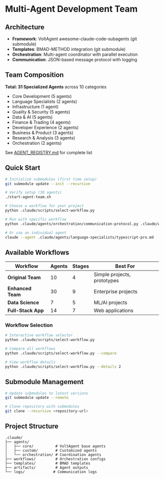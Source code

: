 # Multi-Agent Development Team

## Architecture
- **Framework**: VoltAgent awesome-claude-code-subagents (git submodule)
- **Templates**: BMAD-METHOD integration (git submodule)
- **Orchestration**: Multi-agent coordinator with parallel execution
- **Communication**: JSON-based message protocol with logging

## Team Composition
**Total: 31 Specialized Agents** across 10 categories
- Core Development (5 agents)
- Language Specialists (2 agents) 
- Infrastructure (1 agent)
- Quality & Security (5 agents)
- Data & AI (5 agents)
- Finance & Trading (4 agents)
- Developer Experience (2 agents)
- Business & Product (3 agents)
- Research & Analysis (3 agents)
- Orchestration (2 agents)

See [AGENT_REGISTRY.md](AGENT_REGISTRY.md) for complete list

## Quick Start
```bash
# Initialize submodules (first time setup)
git submodule update --init --recursive

# Verify setup (30 agents)
./start-agent-team.sh

# Choose a workflow for your project
python .claude/scripts/select-workflow.py

# Run with specific workflow
python .claude/agents/orchestration/communication-protocol.py .claude/workflows/team-orchestration.json

# Or use an individual agent
claude --agent .claude/agents/language-specialists/typescript-pro.md
```

## Available Workflows

| Workflow | Agents | Stages | Best For |
|----------|--------|--------|-----------|
| **Original Team** | 10 | 4 | Simple projects, prototypes |
| **Enhanced Team** | 30 | 9 | Enterprise projects |
| **Data Science** | 7 | 5 | ML/AI projects |
| **Full-Stack App** | 14 | 7 | Web applications |

### Workflow Selection
```bash
# Interactive workflow selector
python .claude/scripts/select-workflow.py

# Compare all workflows
python .claude/scripts/select-workflow.py --compare

# View workflow details
python .claude/scripts/select-workflow.py --details 2
```

## Submodule Management
```bash
# Update submodules to latest versions
git submodule update --remote

# Clone repository with submodules
git clone --recursive <repository-url>
```

## Project Structure
```
.claude/
├── agents/
│   ├── core/          # VoltAgent base agents
│   ├── custom/        # Customized agents
│   └── orchestration/ # Coordination agents
├── workflows/         # Orchestration configs
├── templates/         # BMAD templates
├── artifacts/         # Agent outputs
└── logs/             # Communication logs
```